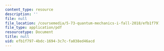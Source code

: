 ```yaml
---
content_type: resource
description: ''
file: null
file_location: /coursemedia/5-73-quantum-mechanics-i-fall-2018/efb1f7974bdc16943c7cfa038ed46acd_MIT5_73F18_Lec12.pdf
file_type: application/pdf
resourcetype: Document
title: null
uid: efb1f797-4bdc-1694-3c7c-fa038ed46acd
---
```

